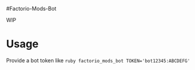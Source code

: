 #Factorio-Mods-Bot

WIP

# Usage

Provide a bot token like `ruby factorio_mods_bot TOKEN='bot12345:ABCDEFG'`
